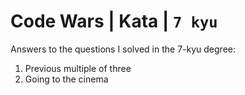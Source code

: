 # Code Wars | Kata | `7 kyu`

Answers to the questions I solved in the 7-kyu degree:

1. Previous multiple of three
2. Going to the cinema